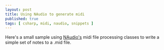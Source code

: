 ```yaml
---
layout: post
title: Using NAudio to generate midi
published: true
tags: [ csharp, midi, naudio, snippets ]
---
```


Here's a small sample using [NAudio's](http://naudio.codeplex.com/) midi 
file processing classes to write a simple set of notes to a .mid file.

<script src="https://gist.github.com/deejaygraham/2250ce39438e2aeef558.js"></script>



